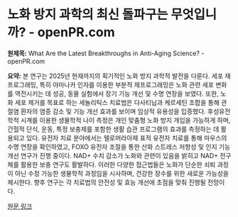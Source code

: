 # 노화 방지 과학의 최신 돌파구는 무엇입니까? - openPR.com

**원제목:** What Are the Latest Breakthroughs in Anti-Aging Science? - openPR.com

**요약:** 본 연구는 2025년 현재까지의 획기적인 노화 방지 과학적 발전을 다룬다.  세포 재프로그래밍, 특히 야마나카 인자를 이용한 부분적 재프로그래밍은 노화 관련 세포 변화를 역전시키는 데 성공, 동물 실험에서 장기 기능 개선 및 수명 연장을 보였다.  또한, 노화 세포 제거를 목표로 하는 세놀리틱스 치료법은 다사티닙과 케르세틴 조합을 통해 관절염 환자의 염증 감소 및 기능 개선 효과를 보이며 임상적 유용성을 입증했다.  후성유전학적 시계를 이용한 생물학적 나이 측정은 개인 맞춤형 노화 방지 개입을 가능하게 하며,  간헐적 단식, 운동, 특정 보충제를 포함한 생활 습관 프로그램의 효과를 측정하는 데 활용되고 있다. 유전자 치료 분야에서는 텔로머라아제 표적 유전자 치료를 통해 마우스의 수명 연장을 확인하였고, FOXO 유전자 조절을 통한 산화 스트레스 저항성 및 인지 기능 개선 연구가 진행 중이다.  NAD+ 수치 감소가 노화와 관련이 있음을 밝히고 NAD+ 전구체를 활용한 보충 연구도 활발하다.  이러한 다양한 접근법들은 노화가 단순한 쇠퇴 과정이 아닌 수정 가능한 생물학적 과정임을 시사하며, 건강한 장수를 위한 새로운 가능성을 제시한다.  향후 연구는 각 치료법의 안전성 및 효능 개선에 초점을 맞춰 진행될 전망이다.

[원문 링크](https://www.openpr.com/news/4118228/what-are-the-latest-breakthroughs-in-anti-aging-science)
